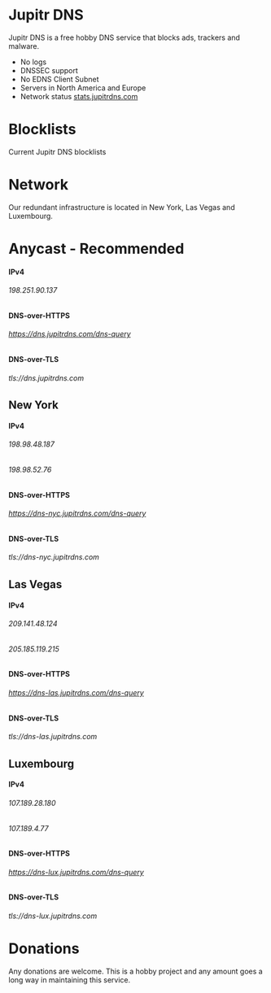 
# Jupitr DNS

Jupitr DNS is a free hobby DNS service that blocks ads, trackers and malware.

- No logs
- DNSSEC support
- No EDNS Client Subnet
- Servers in North America and Europe
- Network status [stats.jupitrdns.com](https://stats.jupitrdns.com)

# Blocklists

Current Jupitr DNS blocklists


# Network

Our redundant infrastructure is located in New York, Las Vegas and Luxembourg. 

# Anycast - Recommended

#### IPv4
###### 198.251.90.137

#### DNS-over-HTTPS
###### https://dns.jupitrdns.com/dns-query

#### DNS-over-TLS
###### tls://dns.jupitrdns.com

## New York

#### IPv4
###### 198.98.48.187
###### 198.98.52.76

#### DNS-over-HTTPS
###### https://dns-nyc.jupitrdns.com/dns-query

#### DNS-over-TLS
###### tls://dns-nyc.jupitrdns.com

## Las Vegas

#### IPv4
###### 209.141.48.124
###### 205.185.119.215

#### DNS-over-HTTPS
###### https://dns-las.jupitrdns.com/dns-query

#### DNS-over-TLS
###### tls://dns-las.jupitrdns.com

## Luxembourg

#### IPv4
###### 107.189.28.180
###### 107.189.4.77

#### DNS-over-HTTPS
###### https://dns-lux.jupitrdns.com/dns-query

#### DNS-over-TLS
###### tls://dns-lux.jupitrdns.com

# Donations

Any donations are welcome.  This is a hobby project and any amount goes a long way in maintaining this service.

<script type='text/javascript' src='https://storage.ko-fi.com/cdn/widget/Widget_2.js'></script><script type='text/javascript'>kofiwidget2.init('Buy me a coffee', '#29abe0', 'Y8Y6NRJF4');kofiwidget2.draw();</script> 
